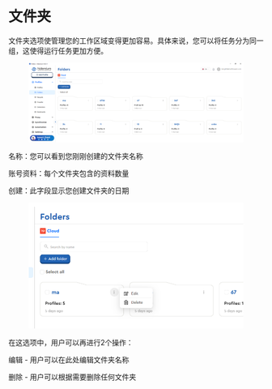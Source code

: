 # 文件夹

文件夹选项使管理您的工作区域变得更加容易。具体来说，您可以将任务分为同一组，这使得运行任务更加方便。

<figure><img src="../.gitbook/assets/image (1) (1).png" alt=""><figcaption></figcaption></figure>

名称：您可以看到您刚刚创建的文件夹名称

账号资料：每个文件夹包含的资料数量

创建：此字段显示您创建文件夹的日期



<figure><img src="../.gitbook/assets/image (122).png" alt=""><figcaption></figcaption></figure>

在这选项中，用户可以再进行2个操作：&#x20;

编辑 - 用户可以在此处编辑文件夹名称

删除 - 用户可以根据需要删除任何文件夹
